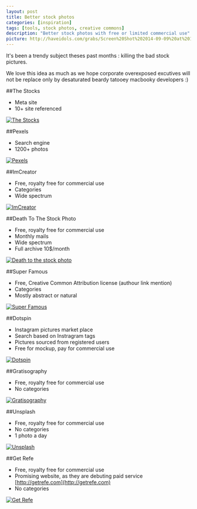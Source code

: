 ```yaml
---
layout: post
title: Better stock photos
categories: [inspiration]
tags: [tools, stock photos, creative commons]
description: "Better stock photos with free or limited commercial use"
picture: http://haveidols.com/grabs/Screen%20Shot%202014-09-09%20at%2012.13.58.png
---
```


It's been a trendy subject theses past months : killing the bad stock pictures.

We love this idea as much as we hope corporate overexposed excutives will not be replace only by desaturated beardy tatooey macbooky developers :)

##The Stocks
- Meta site
- 10+ site referenced

[![The Stocks](http://haveidols.com/grabs/Screen%20Shot%202014-08-26%20at%2010.44.19.png)](http://thestocks.im/)

##Pexels
- Search engine
- 1200+ photos

[![Pexels](http://haveidols.com/grabs/Screen%20Shot%202014-09-15%20at%2018.02.57.png)](http://www.pexels.com)

##ImCreator
- Free, royalty free for commercial use
- Categories
- Wide spectrum

[![ImCreator](http://haveidols.com/grabs/Screen%20Shot%202014-07-02%20at%2017.57.55.png)](http://www.imcreator.com/free)

##Death To The Stock Photo
- Free, royalty free for commercial use
- Monthly mails
- Wide spectrum
- Full archive 10$/month

[![Death to the stock photo](http://haveidols.com/grabs/Screen%20Shot%202014-07-02%20at%2017.55.52.png)](http://deathtothestockphoto.com)

##Super Famous
- Free, Creative Common Attribution license (authour link mention)
- Categories
- Mostly abstract or natural

[![Super Famous](http://haveidols.com/grabs/Screen%20Shot%202014-07-02%20at%2018.04.28.png)](http://superfamous.com)

##Dotspin
- Instagram pictures market place
- Search based on Instragram tags
- Pictures sourced from registered users
- Free for mockup, pay for commercial use

[![Dotspin](http://haveidols.com/grabs/Screen%20Shot%202014-07-02%20at%2018.15.20.png)](http://www.dotspin.com)

##Gratisography
- Free, royalty free for commercial use
- No categories

[![Gratisography](http://haveidols.com/grabs/Screen%20Shot%202014-07-02%20at%2017.53.03.png)](http://gratisography.com)

##Unsplash
- Free, royalty free for commercial use
- No categories
- 1 photo a day

[![Unsplash](http://haveidols.com/grabs/Screen%20Shot%202014-07-02%20at%2017.54.50.png)](http://unsplash.com)

##Get Refe
- Free, royalty free for commercial use
- Promising website, as they are debuting paid service [http://getrefe.com](http://getrefe.com)
- No categories

[![Get Refe](http://haveidols.com/grabs/Screen%20Shot%202014-07-02%20at%2018.02.21.png)](http://getrefe.tumblr.com)





